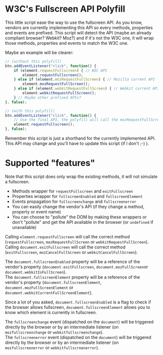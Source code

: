 # W3C's Fullscreen API Polyfill

This little script ease the way to use the fullscreen API. As you know, vendors are currently implementing this API so every methods, properties and events are prefixed. This script will detect the API (maybe an already compliant browser? Webkit? Moz?) and if it's not the W3C one, it will wrap those methods, properties and events to match the W3C one.

Maybe an example will be clearer:

```js
// (without this polyfill)
btn.addEventListener("click", function() {
	if (element.requestFullscreen) { // W3C API
		element.requestFullscreen();
	} else if (element.mozRequestFullScreen) { // Mozilla current API
		element.mozRequestFullScreen();
	} else if (element.webkitRequestFullScreen) { // Webkit current API
		element.webkitRequestFullScreen();
	} // Maybe other prefixed APIs?
}, false);

// (with this polyfill)
btn.addEventListener("click", function() {
	// Use the final API, the polyfill will call the mozRequestFullScreen or webKitRequestFullScreen for you
	element.requestFullscreen();
}, false);
```

Remember this script is just a shorthand for the currently implemented API. This API may change and you'll have to update this script (if I don't ;-) ).

# Supported "features" #

Note that this script does only wrap the existing methods, it will not simulate a fullscreen.

 * Methods wrapper for `requestFullscreen` and `exitFullscreen`
 * Properties wrapper for `fullscreenEnabled` and `fullscreenElement`
 * Events propagation for `fullscreenchange` and `fullscreenerror`
 * You can easily change the vendor's API (if they change a method, property or event name)
 * You can choose to "pollute" the DOM by making these wrappers or don't "pollute" and get the API available in the browser (or `undefined` if unavailable)

Calling `element.requestFullscreen` will call the correct method (`requestFullscreen`, `mozRequestFullScreen` or `webkitRequestFullScreen`).  
Calling `document.exitFullscreen` will call the correct method (`exitFullscreen`, `mozCancelFullScreen` or `webkitCancelFullScreen`).

The `document.fullscreenEnabled` property will be a reference of the vendor's property (`document.exitFullscreen`, `document.mozFullScreen`or `document.webkitIsFullScreen`).  
The `document.fullscreenElement` property will be a reference of the vendor's property (`document.fullscreenElement`, `document.mozFullScreenElement` or `document.webkitCurrentFullScreenElement`).

Since a lot of you asked, `document.fullscreenEnabled` is a flag to check if the browser allows fullscreen, `document.fullscreenElement` allows you to know which element is currently in fullscreen.

The `fullscreenchange` event (dispatched on the `document`) will be triggered directly by the browser or by an intermediate listener (on `mozfullscreenchange` or `webkitfullscreenchange`).  
The `fullscreenerror` event (dispatched on the `document`) will be triggered directly by the browser or by an intermediate listener (on `mozfullscreenerror` or `webkitfullscreenerror`).
